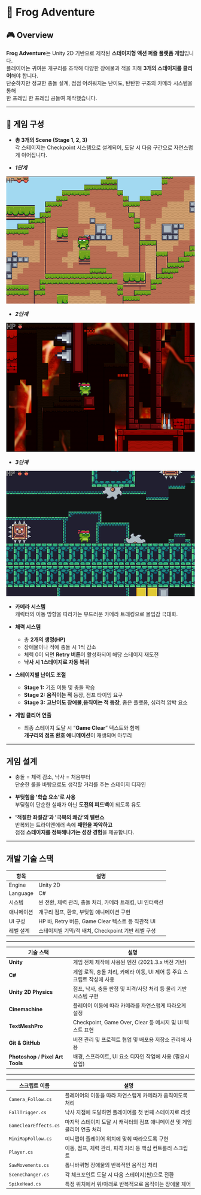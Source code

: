 # 🐸 Frog Adventure


## 🎮 Overview

**Frog Adventure**는 Unity 2D 기반으로 제작된 **스테이지형 액션 퍼즐 플랫폼 게임**입니다.  
플레이어는 귀여운 개구리를 조작해 다양한 장애물과 적을 피해 **3개의 스테이지를 클리어**해야 합니다.  
단순하지만 정교한 충돌 설계, 점점 어려워지는 난이도, 탄탄한 구조의 카메라 시스템을 통해  
한 프레임 한 프레임 공들여 제작했습니다.

---

## 🧩 게임 구성

- **총 3개의 Scene (Stage 1, 2, 3)**  
  각 스테이지는 Checkpoint 시스템으로 설계되어, 도달 시 다음 구간으로 자연스럽게 이어집니다.

-  ***1단계***

  
![Scene1](Images/Scene1.png)


- ***2단계***



![Scene2](Images/Scene2.png)


- ***3단계***

 
![Scene3](Images/Scene3.png)


- **카메라 시스템**  
  캐릭터의 이동 방향을 따라가는 부드러운 카메라 트래킹으로 몰입감 극대화.

- **체력 시스템**
  - 총 **2개의 생명(HP)**  
  - 장애물이나 적에 충돌 시 1씩 감소  
  - 체력 0이 되면 **Retry 버튼**이 활성화되어 해당 스테이지 재도전  
  - **낙사 시 1스테이지로 자동 복귀**

- **스테이지별 난이도 조절**
  - **Stage 1:** 기초 이동 및 충돌 학습  
  - **Stage 2:** **움직이는 적** 등장, 점프 타이밍 요구  
  - **Stage 3:** **고난이도 장애물**,**움직이는 적 등장**, 좁은 플랫폼, 심리적 압박 요소

- **게임 클리어 연출**
  - 최종 스테이지 도달 시 “**Game Clear**” 텍스트와 함께  
    **개구리의 점프 환호 애니메이션**이 재생되며 마무리

---

## 게임 설계 

> 
- 충돌 = 체력 감소, 낙사 = 처음부터  
  단순한 룰을 바탕으로도 생각할 거리를 주는 스테이지 디자인

- **부딪힘을 '학습 요소'로 사용**  
  부딪힘이 단순한 실패가 아닌 **도전의 피드백**이 되도록 유도

- **'적절한 좌절감'과 '극복의 쾌감'의 밸런스**  
  반복되는 트라이앤에러 속에 **패턴을 파악하고**  
  점점 **스테이지를 정복해나가는 성장 경험**을 제공합니다.

---

## 개발 기술 스택

| 항목 | 설명 |
|------|------|
| Engine | Unity 2D |
| Language | C# |
| 시스템 | 씬 전환, 체력 관리, 충돌 처리, 카메라 트래킹, UI 인터랙션 |
| 애니메이션 | 개구리 점프, 환호, 부딪힘 애니메이션 구현 |
| UI 구성 | HP 바, Retry 버튼, Game Clear 텍스트 등 직관적 UI |
| 레벨 설계 | 스테이지별 기믹/적 배치, Checkpoint 기반 레벨 구성 |

---
| 기술 스택                               | 설명                                             |
| ----------------------------------- | ---------------------------------------------- |
| **Unity**                           | 게임 전체 제작에 사용된 엔진 (2021.3.x 버전 기반)              |
| **C#**                              | 게임 로직, 충돌 처리, 카메라 이동, UI 제어 등 주요 스크립트 작성에 사용   |
| **Unity 2D Physics**                | 점프, 낙사, 충돌 판정 및 피격/사망 처리 등 물리 기반 시스템 구현        |
| **Cinemachine**                     | 플레이어 이동에 따라 카메라를 자연스럽게 따라오게 설정                 |
| **TextMeshPro**                     | Checkpoint, Game Over, Clear 등 메시지 및 UI 텍스트 표현 |
| **Git & GitHub**                    | 버전 관리 및 프로젝트 협업 및 배포용 저장소 관리에 사용               |
| **Photoshop** / **Pixel Art Tools** | 배경, 스프라이트, UI 요소 디자인 작업에 사용 (필요시 삽입)           |
---


| 스크립트 이름               | 설명                                         |
| --------------------- | ------------------------------------------ |
| `Camera_Follow.cs`    | 플레이어의 이동을 따라 자연스럽게 카메라가 움직이도록 처리           |
| `FallTrigger.cs`      | 낙사 지점에 도달하면 플레이어를 첫 번째 스테이지로 리셋            |
| `GameClearEffects.cs` | 마지막 스테이지 도달 시 캐릭터의 점프 애니메이션 및 게임 클리어 연출 처리 |
| `MiniMapFollow.cs`    | 미니맵이 플레이어 위치에 맞춰 따라오도록 구현                  |
| `Player.cs`           | 이동, 점프, 체력 관리, 피격 처리 등 핵심 컨트롤러 스크립트        |
| `SawMovements.cs`     | 톱니바퀴형 장애물의 반복적인 움직임 처리                     |
| `SceneChanger.cs`     | 각 체크포인트 도달 시 다음 스테이지(씬)으로 전환               |
| `SpikeHead.cs`        | 특정 위치에서 위/아래로 반복적으로 움직이는 장애물 제어            |




